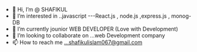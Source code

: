 - 👋 Hi, I’m @ SHAFIKUL
- 👀 I’m interested in ..javascript ---React.js , node.js ,express.js , monog-DB
- 🌱 I’m currently jounior WEB DEVELOPER (Love with Development)
- 💞️ I’m looking to collaborate on ...web Development company
- 📫 How to reach me ...shafikulislam067@gmail.com

<!---
shafikul311/shafikul311 is a ✨ special ✨ repository because its `README.md` (this file) appears on your GitHub profile.
You can click the Preview link to take a look at your changes.
--->
